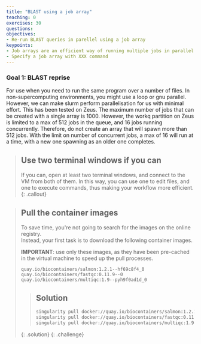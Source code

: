 ```yaml
---
title: "BLAST using a job array"
teaching: 0
exercises: 30
questions:
objectives:
- Re-run BLAST queries in parellel using a job array
keypoints:
- Job arrays are an efficient way of running multiple jobs in parallel
- Specify a job array with XXX command
---
```



### Goal 1: BLAST reprise

For use when you need to run the same program over a number of files. In non-supercomputing environments, you might use a loop or gnu parallel. However, we can make slurm perform parallelisation for us with minimal effort. This has been tested on Zeus. The maximum number of jobs that can be created with a single array is 1000. However, the workq partition on Zeus is limited to a max of 512 jobs in the queue, and 16 jobs running concurrently. Therefore, do not create an array that will spawn more than 512 jobs. With the limit on number of concurrent jobs, a max of 16 will run at a time, with a new one spawning as an older one completes.


> ## Use two terminal windows if you can
>
> If you can, open at least two terminal windows, and connect to the VM from both of them.  In this way, you can use one to edit files, and one to execute commands, thus making your workflow more efficient.
{: .callout}



> ## Pull the container images
> 
> To save time, you're not going to search for the images on the online registry.  
> Instead, your first task is to download the following container images.
> 
> **IMPORTANT**: use only these images, as they have been pre-cached in the virtual machine to speed up the pull processes.
> 
> ```source
> quay.io/biocontainers/salmon:1.2.1--hf69c8f4_0
> quay.io/biocontainers/fastqc:0.11.9--0
> quay.io/biocontainers/multiqc:1.9--pyh9f0ad1d_0
> ```
> 
> > ## Solution
> > 
> > ```bash
> > singularity pull docker://quay.io/biocontainers/salmon:1.2.1--hf69c8f4_0
> > singularity pull docker://quay.io/biocontainers/fastqc:0.11.9--0
> > singularity pull docker://quay.io/biocontainers/multiqc:1.9--pyh9f0ad1d_0
> > ```
> {: .solution}
{: .challenge}
